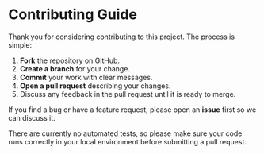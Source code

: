 # Contributing Guide

Thank you for considering contributing to this project. The process is simple:

1. **Fork** the repository on GitHub.
2. **Create a branch** for your change.
3. **Commit** your work with clear messages.
4. **Open a pull request** describing your changes.
5. Discuss any feedback in the pull request until it is ready to merge.

If you find a bug or have a feature request, please open an **issue** first so we can discuss it.

There are currently no automated tests, so please make sure your code runs correctly in your local environment before submitting a pull request.
